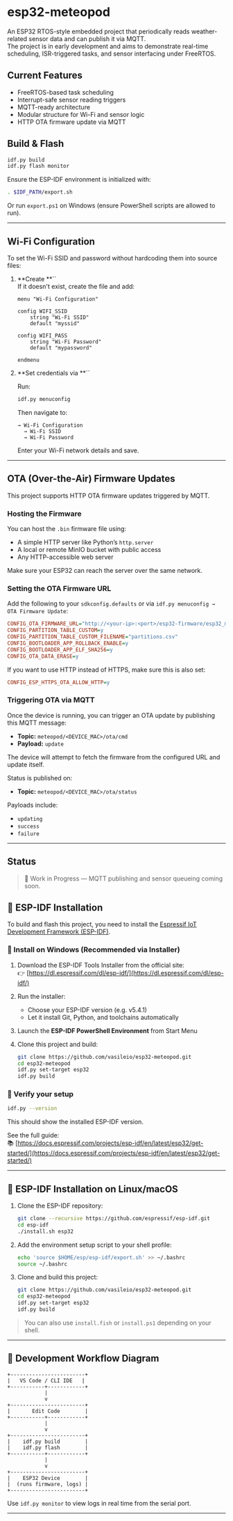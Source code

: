 # esp32-meteopod

An ESP32 RTOS-style embedded project that periodically reads weather-related sensor data and can publish it via MQTT.\
The project is in early development and aims to demonstrate real-time scheduling, ISR-triggered tasks, and sensor interfacing under FreeRTOS.

## Current Features

- FreeRTOS-based task scheduling
- Interrupt-safe sensor reading triggers
- MQTT-ready architecture
- Modular structure for Wi-Fi and sensor logic
- HTTP OTA firmware update via MQTT

## Build & Flash

```bash
idf.py build
idf.py flash monitor
```

Ensure the ESP-IDF environment is initialized with:

```bash
. $IDF_PATH/export.sh
```

Or run `export.ps1` on Windows (ensure PowerShell scripts are allowed to run).

---

## Wi-Fi Configuration

To set the Wi-Fi SSID and password without hardcoding them into source files:

1. **Create **``\
   If it doesn't exist, create the file and add:

   ```kconfig
   menu "Wi-Fi Configuration"

   config WIFI_SSID
       string "Wi-Fi SSID"
       default "myssid"

   config WIFI_PASS
       string "Wi-Fi Password"
       default "mypassword"

   endmenu
   ```

2. **Set credentials via **``

   Run:

   ```bash
   idf.py menuconfig
   ```

   Then navigate to:

   ```
   → Wi-Fi Configuration
     → Wi-Fi SSID
     → Wi-Fi Password
   ```

   Enter your Wi-Fi network details and save.

---

## OTA (Over-the-Air) Firmware Updates

This project supports HTTP OTA firmware updates triggered by MQTT.

### Hosting the Firmware

You can host the `.bin` firmware file using:

- A simple HTTP server like Python’s `http.server`
- A local or remote MinIO bucket with public access
- Any HTTP-accessible web server

Make sure your ESP32 can reach the server over the same network.

### Setting the OTA Firmware URL

Add the following to your `sdkconfig.defaults` or via `idf.py menuconfig → OTA Firmware Update`:

```ini
CONFIG_OTA_FIRMWARE_URL="http://<your-ip>:<port>/esp32-firmware/esp32_meteopod.bin"
CONFIG_PARTITION_TABLE_CUSTOM=y
CONFIG_PARTITION_TABLE_CUSTOM_FILENAME="partitions.csv"
CONFIG_BOOTLOADER_APP_ROLLBACK_ENABLE=y
CONFIG_BOOTLOADER_APP_ELF_SHA256=y
CONFIG_OTA_DATA_ERASE=y
```

If you want to use HTTP instead of HTTPS, make sure this is also set:

```ini
CONFIG_ESP_HTTPS_OTA_ALLOW_HTTP=y
```

### Triggering OTA via MQTT

Once the device is running, you can trigger an OTA update by publishing this MQTT message:

- **Topic:** `meteopod/<DEVICE_MAC>/ota/cmd`
- **Payload:** `update`

The device will attempt to fetch the firmware from the configured URL and update itself.

Status is published on:

- **Topic:** `meteopod/<DEVICE_MAC>/ota/status`

Payloads include:

- `updating`
- `success`
- `failure`

---

## Status

> 🧪 Work in Progress — MQTT publishing and sensor queueing coming soon.

## 🧰 ESP-IDF Installation

To build and flash this project, you need to install the [Espressif IoT Development Framework (ESP-IDF)](https://docs.espressif.com/projects/esp-idf/en/latest/esp32/get-started/).

### 🔧 Install on Windows (Recommended via Installer)

1. Download the ESP-IDF Tools Installer from the official site:\
   👉 [https://dl.espressif.com/dl/esp-idf/](https://dl.espressif.com/dl/esp-idf/)

2. Run the installer:

   - Choose your ESP-IDF version (e.g. v5.4.1)
   - Let it install Git, Python, and toolchains automatically

3. Launch the **ESP-IDF PowerShell Environment** from Start Menu

4. Clone this project and build:

   ```bash
   git clone https://github.com/vasileio/esp32-meteopod.git
   cd esp32-meteopod
   idf.py set-target esp32
   idf.py build
   ```

### 🧪 Verify your setup

```bash
idf.py --version
```

This should show the installed ESP-IDF version.

See the full guide:\
📚 [https://docs.espressif.com/projects/esp-idf/en/latest/esp32/get-started/](https://docs.espressif.com/projects/esp-idf/en/latest/esp32/get-started/)

---

## 🐧 ESP-IDF Installation on Linux/macOS

1. Clone the ESP-IDF repository:

   ```bash
   git clone --recursive https://github.com/espressif/esp-idf.git
   cd esp-idf
   ./install.sh esp32
   ```

2. Add the environment setup script to your shell profile:

   ```bash
   echo 'source $HOME/esp/esp-idf/export.sh' >> ~/.bashrc
   source ~/.bashrc
   ```

3. Clone and build this project:

   ```bash
   git clone https://github.com/vasileio/esp32-meteopod.git
   cd esp32-meteopod
   idf.py set-target esp32
   idf.py build
   ```

> You can also use `install.fish` or `install.ps1` depending on your shell.

---

## 🔁 Development Workflow Diagram

```text
+------------------------+
|   VS Code / CLI IDE   |
+-----------+------------+
            |
            v
+------------------------+
|       Edit Code        |
+-----------+------------+
            |
            v
+------------------------+
|    idf.py build        |
|    idf.py flash        |
+-----------+------------+
            |
            v
+------------------------+
|    ESP32 Device        |
|  (runs firmware, logs) |
+------------------------+
```

Use `idf.py monitor` to view logs in real time from the serial port.

---

